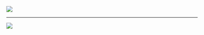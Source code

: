 <img src="https://github-readme-stats.vercel.app/api?username=Elijah629&count_private=true&show_icons=true&title_color=c9d1d9&text_color=c9d1d9&icon_color=c9d1d9&hide_border=true&bg_color=0d1117&locale=en&include_all_commits=true"/>

<hr/>

<img src="https://github-readme-stats.vercel.app/api/top-langs?username=Elijah629&langs_count=10&layout=compact&title_color=c9d1d9&text_color=c9d1d9&icon_color=c9d1d9&hide_border=true&bg_color=0d1117&locale=en"/>

